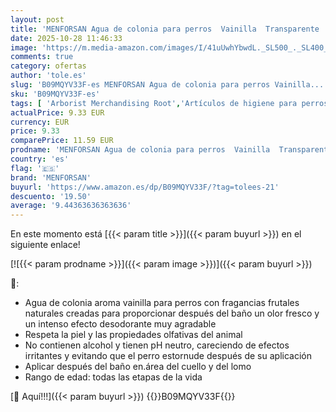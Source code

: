 ```yaml
---
layout: post
title: 'MENFORSAN Agua de colonia para perros  Vainilla  Transparente  125 ml  Paquete de 3 '
date: 2025-10-28 11:46:33
image: 'https://m.media-amazon.com/images/I/41uUwhYbwdL._SL500_._SL400_.jpg'
comments: true
category: ofertas
author: 'tole.es'
slug: 'B09MQYV33F-es MENFORSAN Agua de colonia para perros Vainilla...'
sku: 'B09MQYV33F-es'
tags: [ 'Arborist Merchandising Root','Artículos de higiene para perros','Artículos para perros','Colonias para perros','Higiene','Productos para mascotas','Self Service','Special Features Stores','ac05aa13-5adc-4e9a-a090-7e0c0f57e753_0','ac05aa13-5adc-4e9a-a090-7e0c0f57e753_9301','agua','colonia','de','menforsan','🇪🇸', ]
actualPrice: 9.33 EUR
currency: EUR
price: 9.33
comparePrice: 11.59 EUR
prodname: 'MENFORSAN Agua de colonia para perros  Vainilla  Transparente  125 ml  Paquete de 3 '
country: 'es'
flag: '🇪🇸'
brand: 'MENFORSAN'
buyurl: 'https://www.amazon.es/dp/B09MQYV33F/?tag=tolees-21'
descuento: '19.50'
average: '9.44363636363636'
---
```


En este momento está [{{< param title >}}]({{< param buyurl >}}) en el siguiente enlace!

[![{{< param prodname >}}]({{< param image >}})]({{< param buyurl >}})

🔎:

- Agua de colonia aroma vainilla para perros con fragancias frutales naturales creadas para proporcionar después del baño un olor fresco y un intenso efecto desodorante muy agradable
- Respeta la piel y las propiedades olfativas del animal
- No contienen alcohol y tienen pH neutro, careciendo de efectos irritantes y evitando que el perro estornude después de su aplicación
- Aplicar después del baño en.área del cuello y del lomo
- Rango de edad: todas las etapas de la vida

[🛒 Aquí!!!]({{< param buyurl >}})
{{<world>}}B09MQYV33F{{</world>}}
